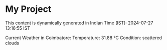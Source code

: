 # My Project

This content is dynamically generated in Indian Time (IST): 2024-07-27 13:16:55 IST


Current Weather in Coimbatore:
Temperature: 31.88 °C
Condition: scattered clouds
